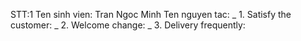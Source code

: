 STT:1
Ten sinh vien: Tran Ngoc Minh
Ten nguyen tac:
_ 1. Satisfy the customer:
_ 2. Welcome change:
_ 3. Delivery frequently: 
